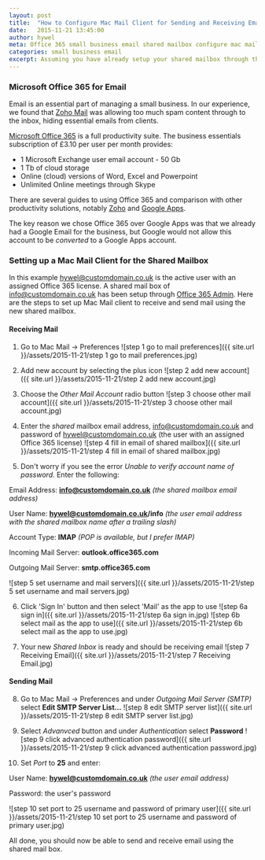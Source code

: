```yaml
---
layout: post
title:  "How to Configure Mac Mail Client for Sending and Receiving Email from Office 365 Shared Mailbox"
date:   2015-11-21 13:45:00
author: hywel
meta: Office 365 small business email shared mailbox configure mac mail client
categories: small business email
excerpt: Assuming you have already setup your shared mailbox through the Office 365 Admin, here are the steps to set up Mac Mail to receive and send email using the shared mailbox.
---
```

### Microsoft Office 365 for Email

Email is an essential part of managing a small business.  In our experience, we found that [Zoho Mail](https://www.zoho.com/mail/) was allowing too much spam content through to the inbox, hiding essential emails from clients.  

[Microsoft Office 365](https://products.office.com/en-gb/business/compare-office-365-for-business-plans) is a full productivity suite.   The business essentials subscription of £3.10 per user per month provides:

- 1 Microsoft Exchange user email account - 50 Gb
- 1 Tb of cloud storage
- Online (cloud) versions of Word, Excel and Powerpoint
- Unlimited Online meetings through Skype

<script type="text/javascript" src="https://impus.tradedoubler.com/imp?pop(under)g(23085440)a(2850736)" charset="ISO-8859-1"></script>

There are several guides to using Office 365 and comparison with other productivity solutions, notably  [Zoho](https://www.zoho.com/mail/) and [Google Apps](https://apps.google.com/intx/en_uk/).

The key reason we chose Office 365 over Google Apps was that we already had a Google Email for the business, but Google would not allow this account to be *converted* to a Google Apps account.

### Setting up a Mac Mail Client for the Shared Mailbox

In this example  hywel@customdomain.co.uk is the active user with an assigned Office 365 license.  A shared mail box of info@customdomain.co.uk has been setup through [Office 365 Admin](https://support.office.com/en-in/article/Create-shared-mailboxes-in-Office-365-for-Small-Business-ecacf5b0-b5c8-449f-a89a-b7e87dcb55d4?ui=en-US&rs=en-IN&ad=IN).  Here are the steps to set up Mac Mail client to receive and send mail using the new shared mailbox.

#### Receiving Mail

1. Go to Mac Mail -> Preferences
![step 1 go to mail preferences]({{ site.url }}/assets/2015-11-21/step 1 go to mail preferences.jpg)

2. Add new account by selecting the plus icon
![step 2 add new account]({{ site.url }}/assets/2015-11-21/step 2 add new account.jpg)

3. Choose the *Other Mail Account* radio button
![step 3 choose other mail account]({{ site.url }}/assets/2015-11-21/step 3 choose other mail account.jpg)

4. Enter the *shared* mailbox email address, info@customdomain.co.uk and password of hywel@customdomain.co.uk (the user with an assigned Office 365 license)
![step 4 fill in email of shared mailbox]({{ site.url }}/assets/2015-11-21/step 4 fill in email of shared mailbox.jpg)

5. Don't worry if you see the error *Unable to verify account name of password*. Enter the following:

Email Address: **info@customdomain.co.uk**  *(the shared mailbox email address)*

User Name: **hywel@customdomain.co.uk/info**  *(the user email address with the shared mailbox name after a trailing slash)*

Account Type: **IMAP**  *(POP is available, but I prefer IMAP)*

Incoming Mail Server: **outlook.office365.com**

Outgoing Mail Server: **smtp.office365.com**

![step 5 set username and mail servers]({{ site.url }}/assets/2015-11-21/step 5 set username and mail servers.jpg)

6. Click 'Sign In' button and then select 'Mail' as the app to use
![step 6a sign in]({{ site.url }}/assets/2015-11-21/step 6a sign in.jpg)
![step 6b select mail as the app to use]({{ site.url }}/assets/2015-11-21/step 6b select mail as the app to use.jpg)

7. Your new *Shared Inbox* is ready and should be receiving email
![step 7 Receiving Email]({{ site.url }}/assets/2015-11-21/step 7 Receiving Email.jpg)

#### Sending Mail

8. Go to Mac Mail -> Preferences and under *Outgoing Mail Server (SMTP)* select **Edit SMTP Server List...**
![step 8 edit SMTP server list]({{ site.url }}/assets/2015-11-21/step 8 edit SMTP server list.jpg)

9. Select *Advanvced* button and under *Authentication* select **Password**
![step 9 click advanced authentication password]({{ site.url }}/assets/2015-11-21/step 9 click advanced authentication password.jpg)

10. Set *Port* to **25** and enter:

User Name:  **hywel@customdomain.co.uk** *(the user email address)*

Password:  the user's password

![step 10 set port to 25 username and password of primary user]({{ site.url }}/assets/2015-11-21/step 10 set port to 25 username and password of primary user.jpg)

All done, you should now be able to send and receive email using the shared mail box.
